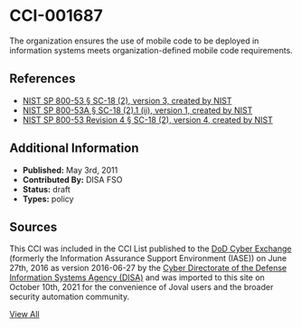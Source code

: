 # CCI-001687

The organization ensures the use of mobile code to be deployed in information systems meets organization-defined mobile code requirements.

## References ##

* [NIST SP 800-53 § SC-18 (2), version 3, created by NIST](http://csrc.nist.gov/publications/PubsSPs.html)
* [NIST SP 800-53A § SC-18 (2).1 (ii), version 1, created by NIST](http://csrc.nist.gov/publications/PubsSPs.html)
* [NIST SP 800-53 Revision 4 § SC-18 (2), version 4, created by NIST](http://csrc.nist.gov/publications/PubsSPs.html)


## Additional Information ##

* **Published:** May 3rd, 2011
* **Contributed By:** DISA FSO
* **Status:** draft
* **Types:** policy

## Sources ##

This CCI was included in the CCI List published to the [DoD Cyber Exchange](https://public.cyber.mil/stigs/cci/)
(formerly the Information Assurance Support Environment (IASE)) on June 27th, 2016 as version
2016-06-27 by the [Cyber Directorate of the Defense Information Systems Agency (DISA)](https://public.cyber.mil/about-cyber/)
and was imported to this site on October 10th, 2021 for the convenience of Joval users and the broader
security automation community.

[View All](../README.md)
